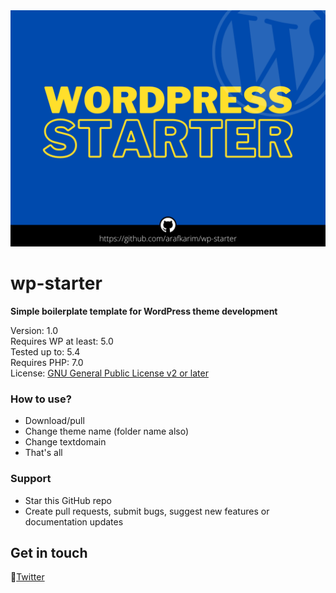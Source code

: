<img src="https://raw.githubusercontent.com/arafkarim/wp-starter/master/screenshot.png">

# wp-starter
<b>Simple boilerplate template for WordPress theme development</b>

Version: 1.0 <br/>
Requires WP at least: 5.0 <br/>
Tested up to: 5.4 <br/>
Requires PHP: 7.0 <br/>
License: <a href="http://www.gnu.org/licenses/gpl-2.0.html">GNU General Public License v2 or later</a> 

### How to use?
 - Download/pull 
 - Change theme name (folder name also)
 - Change textdomain 
 - That's all

### Support
 - Star this GitHub repo<br/>
 - Create pull requests, submit bugs, suggest new features or documentation updates

## Get in touch
🐤[Twitter](https://twitter.com/arafkarim)

